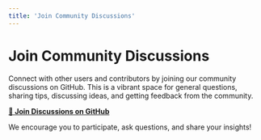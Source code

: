 ```yaml
---
title: 'Join Community Discussions'
---
```


# Join Community Discussions

Connect with other users and contributors by joining our community discussions on GitHub. This is a vibrant space for general questions, sharing tips, discussing ideas, and getting feedback from the community.

[**💬 Join Discussions on GitHub**](https://github.com/orgs/html2rss/discussions)

We encourage you to participate, ask questions, and share your insights!
